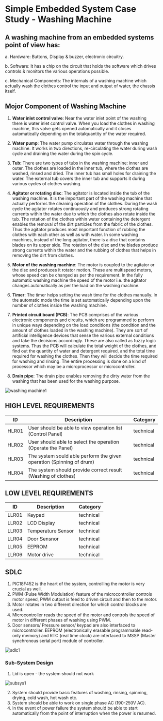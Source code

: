 # Simple Embedded System Case Study - Washing Machine

## A washing machine from an embedded systems point of view has:
a. Hardware: Buttons, Display & buzzer, electronic circuitry.

b. Software: It has a chip on the circuit that holds the software which drives controls &
monitors the various operations possible.

c. Mechanical Components: The internals of a washing machine which actually wash the
clothes control the input and output of water, the chassis itself.


## Mojor Component of Washing Machine

1) **Water inlet control valve**: Near the water inlet point of the washing there is water
inlet control valve. When you load the clothes in washing machine, this valve gets
opened automatically and it closes automatically depending on the totalquantity of the
water required. 

2) **Water pump**: The water pump circulates water through the washing machine. It
works in two directions, re-circulating the water during wash cycle and draining the
water during the spin cycle.

3) **Tub**: There are two types of tubs in the washing machine: inner and outer. The
clothes are loaded in the inner tub, where the clothes are washed, rinsed and dried. The
inner tub has small holes for draining the water. The external tub covers the inner tub
and supports it during various cycles of clothes washing.

4) **Agitator or rotating disc**: The agitator is located inside the tub of the washing
machine. It is the important part of the washing machine that actually performs the
cleaning operation of the clothes. During the wash cycle the agitator rotates
continuously and produces strong rotating currents within the water due to which the
clothes also rotate inside the tub. The rotation of the clothes within water containing the
detergent enables the removal of the dirt particles from the fabric of the clothes. Thus
the agitator produces most important function of rubbing the clothes with each other as
well as with water. In some washing machines, instead of the long agitator, there is
a disc that contains blades on its upper side. The rotation of the disc and the blades
produce strong currents within the water and the rubbing of clothes that helps in
removing the dirt from clothes.

5) **Motor of the washing machine**: The motor is coupled to the agitator or the disc and
produces it rotator motion. These are multispeed motors, whose speed can be changed
as per the requirement. In the fully automatic washing machine the speed of the motor
i.e. the agitator changes automatically as per the load on the washing machine.

6) **Timer**: The timer helps setting the wash time for the clothes manually. In the
automatic mode the time is set automatically depending upon the number of clothes
inside the washing machine.

7) **Printed circuit board (PCB)**: The PCB comprises of the various electronic
components and circuits, which are programmed to perform in unique ways depending
on the load conditions (the condition and the amount of clothes loaded in the washing
machine). They are sort of artificial intelligence devices that sense the various external
conditions and take the decisions accordingly. These are also called as fuzzy logic
systems. Thus the PCB will calculate the total weight of the clothes, and find out the
quantity of water and detergent required, and the total time required for washing the
clothes. Then they will decide the time required for washing and rinsing. The entire
processing is done on a kind of processor which may be a microprocessor or
microcontroller.

8) **Drain pipe**: The drain pipe enables removing the dirty water
from the washing that has been used for the washing purpose.

![washing machine1](https://user-images.githubusercontent.com/98945487/154814017-ec927445-0f7a-40fe-8a39-b70a5a6d476b.jpg)





## HIGH LEVEL REQUIREMENTS
| ID | Description | Category | 
| ----- | ----- | ------- | 
|HLR01|User should be able to view operation list (Control Panel)|technical|  
|HLR02|User should able to select the operation (Operate the Panel)|technical|
|HLR03|The system sould able perform the given operation (Spinning of drum)|technical|
|HLR04|The system should provide correct result (Washing of clothes)|technical|   

## LOW LEVEL REQUIREMENTS
| ID | Description | Category | 
| ----- | ----- | ------- |
|LLR01|Keypad|technical|  
|LLR02|LCD Display|technical|
|LLR03|Temperature Sensor|technical|
|LLR04|Door Sensnor|technical|
|LLR05|EEPROM|technical|
|LLR06|Motor drive|technical|

## SDLC
1. PIC18F452 is the heart of the system, controlling the motor is very crucial as well.
2. PWM (Pulse Width Modulation) feature of the microcontroller controls motor speed, PWM output is feed to driven circuit and then to the motor.
3. Motor rotates in two different direction for which control blocks are used.
4. Microcontroller reads the speed of the motor and controls the speed of motor in different phases of washing using PWM.
5. Door sensors/ Pressure sensor/ keypad are also interfaced to microcontroller. EEPROM (electronically erasable programmable read-only memory) and RTC (real time clock) are interfaced to MSSP (Master synchronous serial port) module of controller.

![sdlc1](https://user-images.githubusercontent.com/98945487/154814588-0af1a719-414a-457b-abe1-531c45d6d78b.JPG)

### Sub-System Design

1. Lid is open - the system should not work

![subsys1](https://user-images.githubusercontent.com/98945487/154814311-39e80417-1209-4c6a-aa19-8c1ef66d7877.JPG)

2. System should provide basic features of washing, rinsing, spinning, drying, cold wash, hot wash etc.
3. System should be able to work on single phase AC (190-250V AC).
4. In the event of power failure the system should be able to start automatically from the point of interruption when the power is resumed.
 



